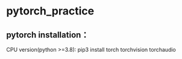 # pytorch_practice
## pytorch installation：
  CPU version(python >=3.8):   pip3 install torch torchvision torchaudio  
